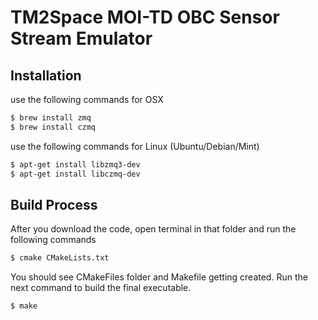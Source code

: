 # TM2Space MOI-TD OBC Sensor Stream Emulator

## Installation

use the following commands for OSX

```bash
$ brew install zmq
$ brew install czmq
```

use the following commands for Linux (Ubuntu/Debian/Mint)

```bash
$ apt-get install libzmq3-dev
$ apt-get install libczmq-dev
```

## Build Process
After you download the code, open terminal in that folder and run the following commands

```bash
$ cmake CMakeLists.txt
```

You should see CMakeFiles folder and Makefile getting created. Run the next command to build the final executable.

```bash
$ make
```